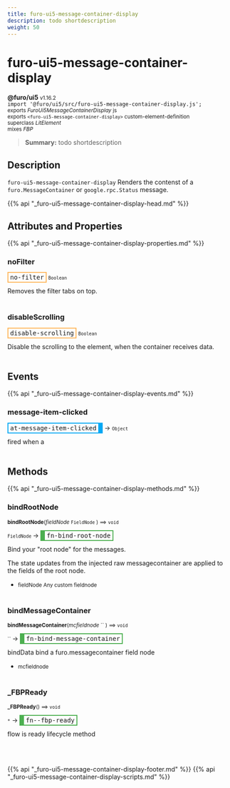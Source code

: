 ```yaml
---
title: furo-ui5-message-container-display
description: todo shortdescription
weight: 50
---
```


# furo-ui5-message-container-display
**@furo/ui5** <small>v1.16.2</small>
<br>`import '@furo/ui5/src/furo-ui5-message-container-display.js';`<small>
<br>exports *FuroUi5MessageContainerDisplay* js
<br>exports `<furo-ui5-message-container-display>` custom-element-definition
<br>superclass *LitElement*
<br> mixes *FBP*</small>

> **Summary:** todo shortdescription

## Description

`furo-ui5-message-container-display`
 Renders the contenst of a `furo.MessageContainer` or `google.rpc.Status` message.

{{% api "_furo-ui5-message-container-display-head.md" %}}

## Attributes and Properties
{{% api "_furo-ui5-message-container-display-properties.md" %}}








### **noFilter**

<span  style="border-width:2px; border-style: solid;border-color:  rgb(255, 182, 91);font-family:monospace; padding:2px 4px;">no-filter</span>
<small>`Boolean` </small>

Removes the filter tabs on top.
<br><br>


### **disableScrolling**

<span  style="border-width:2px; border-style: solid;border-color:  rgb(255, 182, 91);font-family:monospace; padding:2px 4px;">disable-scrolling</span>
<small>`Boolean` </small>

Disable the scrolling to the element, when the container receives data.
<br><br>
## Events
{{% api "_furo-ui5-message-container-display-events.md" %}}

### **message-item-clicked**
<span  style="border-width:2px 10px 2px 2px; border-style: solid;border-color:  rgb(2, 168, 244);font-family:monospace; padding:2px 4px;">at-message-item-clicked</span>
→ <small>`Object`</small>

fired when a
<br><br>

## Methods
{{% api "_furo-ui5-message-container-display-methods.md" %}}


### **bindRootNode**
<small>**bindRootNode**(*fieldNode* `FieldNode` ) ⟹ `void`</small>

<small>`FieldNode` </small> →
<span  style="border-width:2px 2px 2px 10px; border-style: solid;border-color:  rgb(76, 175, 80);font-family:monospace; padding:2px 4px;">fn-bind-root-node</span>

Bind your "root node" for the messages.

The state updates from the injected raw messagecontainer are applied to the fields of the root node.

- <small>fieldNode Any custom fieldnode</small>
<br><br>

### **bindMessageContainer**
<small>**bindMessageContainer**(*mcfieldnode* `` ) ⟹ `void`</small>

<small>`` </small> →
<span  style="border-width:2px 2px 2px 10px; border-style: solid;border-color:  rgb(76, 175, 80);font-family:monospace; padding:2px 4px;">fn-bind-message-container</span>

bindData bind a furo.messagecontainer field node

- <small>mcfieldnode </small>
<br><br>


### **_FBPReady**
<small>**_FBPReady**() ⟹ `void`</small>

<small>`*`</small> →
<span  style="border-width:2px 2px 2px 10px; border-style: solid;border-color:  rgb(76, 175, 80);font-family:monospace; padding:2px 4px;">fn--fbp-ready</span>

flow is ready lifecycle method

<br><br>








{{% api "_furo-ui5-message-container-display-footer.md" %}}
{{% api "_furo-ui5-message-container-display-scripts.md" %}}
